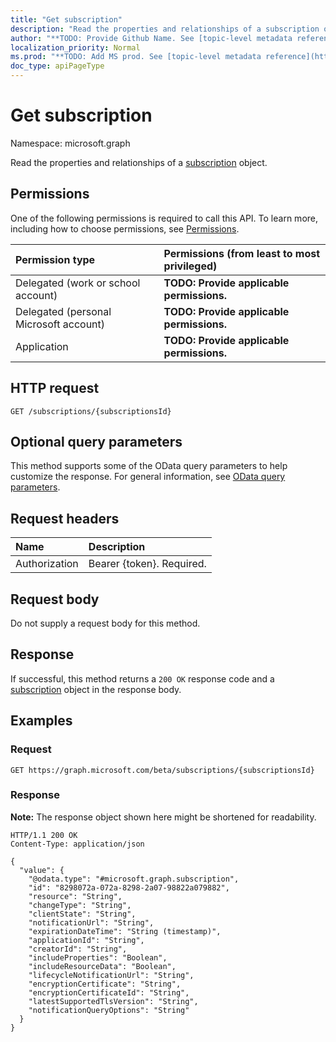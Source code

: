 ```yaml
---
title: "Get subscription"
description: "Read the properties and relationships of a subscription object."
author: "**TODO: Provide Github Name. See [topic-level metadata reference](https://msgo.azurewebsites.net/add/document/guidelines/metadata.html#topic-level-metadata)**"
localization_priority: Normal
ms.prod: "**TODO: Add MS prod. See [topic-level metadata reference](https://msgo.azurewebsites.net/add/document/guidelines/metadata.html#topic-level-metadata)**"
doc_type: apiPageType
---
```


# Get subscription
Namespace: microsoft.graph

Read the properties and relationships of a [subscription](../resources/subscription.md) object.

## Permissions
One of the following permissions is required to call this API. To learn more, including how to choose permissions, see [Permissions](/graph/permissions-reference).

|Permission type|Permissions (from least to most privileged)|
|:---|:---|
|Delegated (work or school account)|**TODO: Provide applicable permissions.**|
|Delegated (personal Microsoft account)|**TODO: Provide applicable permissions.**|
|Application|**TODO: Provide applicable permissions.**|

## HTTP request

<!-- {
  "blockType": "ignored"
}
-->
``` http
GET /subscriptions/{subscriptionsId}
```

## Optional query parameters
This method supports some of the OData query parameters to help customize the response. For general information, see [OData query parameters](/graph/query-parameters).

## Request headers
|Name|Description|
|:---|:---|
|Authorization|Bearer {token}. Required.|

## Request body
Do not supply a request body for this method.

## Response

If successful, this method returns a `200 OK` response code and a [subscription](../resources/subscription.md) object in the response body.

## Examples

### Request
<!-- {
  "blockType": "request",
  "name": "get_subscription"
}
-->
``` http
GET https://graph.microsoft.com/beta/subscriptions/{subscriptionsId}
```


### Response
**Note:** The response object shown here might be shortened for readability.
<!-- {
  "blockType": "response",
  "truncated": true,
  "@odata.type": "microsoft.graph.subscription"
}
-->
``` http
HTTP/1.1 200 OK
Content-Type: application/json

{
  "value": {
    "@odata.type": "#microsoft.graph.subscription",
    "id": "8298072a-072a-8298-2a07-98822a079882",
    "resource": "String",
    "changeType": "String",
    "clientState": "String",
    "notificationUrl": "String",
    "expirationDateTime": "String (timestamp)",
    "applicationId": "String",
    "creatorId": "String",
    "includeProperties": "Boolean",
    "includeResourceData": "Boolean",
    "lifecycleNotificationUrl": "String",
    "encryptionCertificate": "String",
    "encryptionCertificateId": "String",
    "latestSupportedTlsVersion": "String",
    "notificationQueryOptions": "String"
  }
}
```

